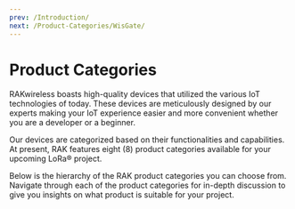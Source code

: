 ```yaml
---
prev: /Introduction/
next: /Product-Categories/WisGate/
---
```


# Product Categories

RAKwireless boasts high-quality devices that utilized the various IoT technologies of today. These devices are meticulously designed by our experts making your IoT experience easier and more convenient whether you are a developer or a beginner.

Our devices are categorized based on their functionalities and capabilities. At present, RAK features eight (8) product categories available for your upcoming LoRa® project. 

Below is the hierarchy of the RAK product categories you can choose from. Navigate through each of the product categories for in-depth discussion to give you insights on what product is suitable for your project.
